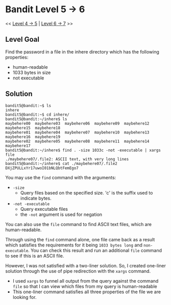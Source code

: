 # Bandit Level 5 -> 6
<< [Level 4 -> 5](https://github.com/Dennis-Dang/OverTheWire/blob/main/0_bandit/level_4-5.md) | [Level 6 -> 7](https://github.com/Dennis-Dang/OverTheWire/blob/main/0_bandit/level_6-7.md) >>

## Level Goal
Find the password in a file in the inhere directory which has the following properties:
- human-readable
- 1033 bytes in size
- not executable

## Solution
```console
bandit5@bandit:~$ ls
inhere
bandit5@bandit:~$ cd inhere/
bandit5@bandit:~/inhere$ ls
maybehere00  maybehere03  maybehere06  maybehere09  maybehere12  maybehere15  maybehere18
maybehere01  maybehere04  maybehere07  maybehere10  maybehere13  maybehere16  maybehere19
maybehere02  maybehere05  maybehere08  maybehere11  maybehere14  maybehere17
bandit5@bandit:~/inhere$ find . -size 1033c -not -executable | xargs file
./maybehere07/.file2: ASCII text, with very long lines
bandit5@bandit:~/inhere$ cat ./maybehere07/.file2
DXjZPULLxYr17uwoI01bNLQbtFemEgo7
```

You may use the `find` command with the arguments: 
- `-size` 
	- Query files based on the specified size. 'c' is the suffix used to indicate bytes.
- `-not -executable`
	- Query executable files
	- the `-not` argument is used for negation

You can also use the `file` command to find ASCII text files, which are human-readable.

Through using the `find` command alone, one file came back as a result which satisfies the requirements for it being `1033 bytes long` and `non-executable`. 
You can check this result and run an additional `file` command to see if this is an ASCII file.

However, I was not satisfied with a two-liner solution. So, I created one-liner solution through the use of pipe redirection with the `xargs` command. 
- I used `xargs` to funnel all output from the query against the command `file` so that I can view which files from my query is human-readable
- This one-liner command satisfies all three properties of the file we are looking for.
